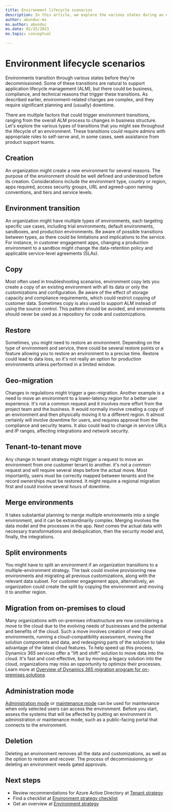 ```yaml
---
title: Environment lifecycle scenarios
description: In this article, we explore the various states during an environment lifecycle, from creation until decommissioning.
author: abunduc-ms
ms.author: abunduc
ms.date: 02/25/2023
ms.topic: conceptual

---
```


# Environment lifecycle scenarios

Environments transition through various states before they're decommissioned. Some of these transitions are natural to support application lifecycle management (ALM), but there could be business, compliance, and technical reasons that trigger these transitions. As described earlier, environment-related changes are complex, and they require significant planning and (usually) downtime.

There are multiple factors that could trigger environment transitions, ranging from the overall ALM process to changes in business structure. Let's explore the various types of transitions that you might see throughout the lifecycle of an environment. These transitions could require admins with appropriate roles to self-serve and, in some cases, seek assistance from product support teams.

## Creation

An organization might create a new environment for several reasons. The purpose of the environment should be well defined and understood before its creation. Considerations include the environment type, country or region, apps required, access security groups, URL and agreed-upon naming conventions, and tiers and service levels.  

## Environment transition

An organization might have multiple types of environments, each targeting specific use cases, including trial environments, default environments, sandboxes, and production environments. Be aware of possible transitions between types, as there could be limitations and implications to the service. For instance, in customer engagement apps, changing a production environment to a sandbox might change the data-retention policy and applicable service-level agreements (SLAs).

## Copy

Most often used in troubleshooting scenarios, environment copy lets you create a copy of an existing environment with all its data or only the customizations and configuration. Be aware of the effect of storage capacity and compliance requirements, which could restrict copying of customer data. Sometimes copy is also used to support ALM instead of using the source control. This pattern should be avoided, and environments should never be used as a repository for code and customizations.

## Restore

Sometimes, you might need to restore an environment. Depending on the type of environment and service, there could be several restore points or a feature allowing you to restore an environment to a precise time. Restore could lead to data loss, so it's not really an option for production environments unless performed in a limited window.

## Geo-migration

Changes in regulations might trigger a geo-migration. Another example is a need to move an environment to a lower-latency region for a better user experience. It's not a common request and it involves more effort from the project team and the business. It would normally involve creating a copy of an environment and then physically moving it to a different region. It almost certainly will involve downtime for users, and requires approval from the compliance and security teams. It also could lead to change in service URLs and IP ranges, affecting integrations and network security.

## Tenant-to-tenant move

Any change in tenant strategy might trigger a request to move an environment from one customer tenant to another. it's not a common request and will require several steps before the actual move. Most importantly, users must be correctly mapped between tenants and the record ownerships must be restored. It might require a regional migration first and could involve several hours of downtime.

## Merge environments

It takes substantial planning to merge multiple environments into a single environment, and it can be extraordinarily complex. Merging involves the data model and the processes in the app. Next comes the actual data with necessary transformations and deduplication, then the security model and, finally, the integrations.

## Split environments

You might have to split an environment if an organization transitions to a multiple-environment strategy. The task could involve provisioning new environments and migrating all previous customizations, along with the relevant data subset. For customer engagement apps, alternatively, an organization could create the split by copying the environment and moving it to another region.

## Migration from on-premises to cloud

Many organizations with on-premises infrastructure are now considering a move to the cloud due to the evolving needs of businesses and the potential and benefits of the cloud. Such a move involves creation of new cloud environments, running a cloud-compatibility assessment, moving the solution components and data, and redesigning parts of the solution to take advantage of the latest cloud features. To help speed up this process, Dynamics 365 services offer a "lift and shift" solution to move data into the cloud. It's fast and cost-effective, but by moving a legacy solution into the cloud, organizations may miss an opportunity to optimize their processes. Learn more at [Overview of Dynamics 365 migration program for on-premises solutions](/dynamics365/get-started/migration/migration-overview)

## Administration mode

[Administration mode](/power-platform/admin/admin-mode) or [maintenance mode](/dynamics365/fin-ops-core/dev-itpro/deployment/maintenanceoperationsguide-newinfrastructure) can be used for maintenance when only selected users can access the environment. Before you start, assess the systems that will be affected by putting an environment in administration or maintenance mode, such as a public-facing portal that connects to the environment.

## Deletion

Deleting an environment removes all the data and customizations, as well as the option to restore and recover. The process of decommissioning or deleting an environment needs gated approvals.

## Next steps

- Review recommendations for Azure Active Directory at [Tenant strategy](environment-strategy-tenant-strategy.md)  
- Find a checklist at [Environment strategy checklist](environment-strategy-checklist.md)  
- Get an overview at [Environment strategy](environment-strategy-overview.md)  
